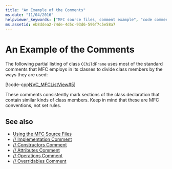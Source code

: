 ```yaml
---
title: "An Example of the Comments"
ms.date: "11/04/2016"
helpviewer_keywords: ["MFC source files, comment example", "code comments, MFC", "comments, MFC", "examples [MFC], code comments"]
ms.assetid: eb8ddea2-74de-4d5c-93d6-596f7c5e58a7
---
```

# An Example of the Comments

The following partial listing of class `CChildFrame` uses most of the standard comments that MFC employs in its classes to divide class members by the ways they are used:

[!code-cpp[NVC_MFCListView#5](../atl/reference/codesnippet/cpp/an-example-of-the-comments_1.h)]

These comments consistently mark sections of the class declaration that contain similar kinds of class members. Keep in mind that these are MFC conventions, not set rules.

## See also

- [Using the MFC Source Files](../mfc/using-the-mfc-source-files.md)
- [// Implementation Comment](../mfc/decrement-implementation-comment.md)
- [// Constructors Comment](../mfc/decrement-constructors-comment.md)
- [// Attributes Comment](../mfc/decrement-attributes-comment.md)
- [// Operations Comment](../mfc/decrement-operations-comment.md)
- [// Overridables Comment](../mfc/decrement-overridables-comment.md)
